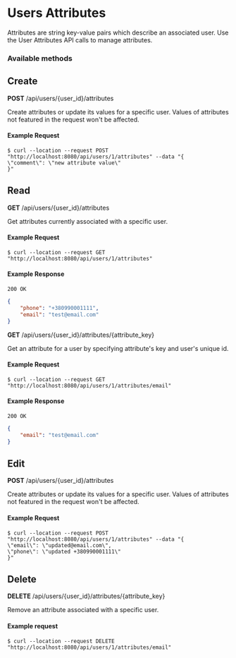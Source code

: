 # Users Attributes

Attributes are string key-value pairs which describe an associated user. Use the User Attributes API calls to manage attributes.

### Available methods

## Create

**POST** /api/users/{user_id}/attributes

Create attributes or update its values for a specific user. Values of attributes not featured in the request won't be affected.

#### Example Request
    $ curl --location --request POST "http://localhost:8080/api/users/1/attributes" --data "{
    \"comment\": \"new attribute value\"
    }"

## Read

**GET** /api/users/{user_id}/attributes

Get attributes currently associated with a specific user.

#### Example Request
    $ curl --location --request GET "http://localhost:8080/api/users/1/attributes"

#### Example Response
`200 OK`

``` json
{
    "phone": "+380990001111",
    "email": "test@email.com"
}
```
 
**GET** /api/users/{user_id}/attributes/{attribute_key}

Get an attribute for a user by specifying attribute's key and user's unique id.

#### Example Request
    $ curl --location --request GET "http://localhost:8080/api/users/1/attributes/email"
#### Example Response
`200 OK`

``` json
{
    "email": "test@email.com"
}
```
## Edit

**POST** /api/users/{user_id}/attributes

Create attributes or update its values for a specific user. Values of attributes not featured in the request won't be affected.

#### Example Request

    $ curl --location --request POST "http://localhost:8080/api/users/1/attributes" --data "{
	\"email\": \"updated@email.com\",
    \"phone\": \"updated +380990001111\"
    }"

## Delete

**DELETE** /api/users/{user_id}/attributes/{attribute_key}

Remove an attribute associated with a specific user.

#### Example request
    $ curl --location --request DELETE "http://localhost:8080/api/users/1/attributes/email"